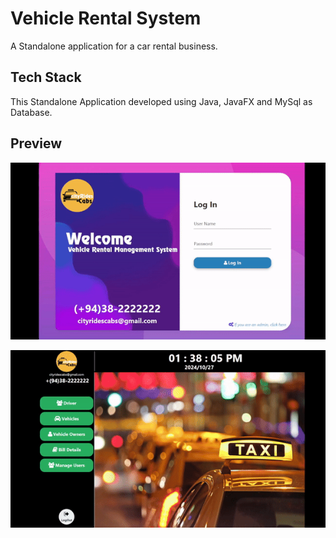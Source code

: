 # Vehicle Rental System

A Standalone application for a car rental business.


## Tech Stack

This Standalone Application developed using Java, JavaFX and MySql as Database.



## Preview

![App Screenshot](src/view/images/user.gif)


![App Screenshot](src/view/images/admin.gif)